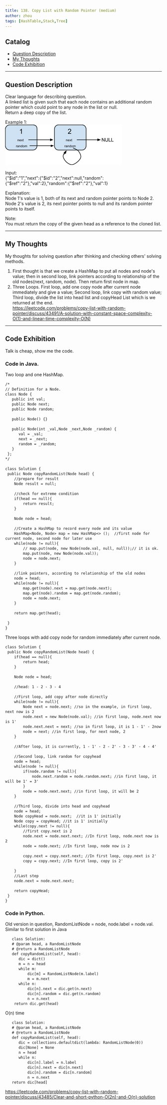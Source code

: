 ```yaml
---
title: 138. Copy List with Random Pointer (medium)                  
author: zhou      
tags: [HashTable,Stack,Tree]          
---
```


       

## Catalog  
+ [Question Description](#partI)
+ [My Thoughts](#partII)
+ [Code Exhibition](#partIII)

----------------------------------

## Question Description
Clear language for describing question.    
A linked list is given such that each node contains an additional random pointer which could point to any node in the list or null.      
Return a deep copy of the list.      

Example 1:      
![Explain Image1](img/img138.png )      

Input:   
{"$id":"1","next":{"$id":"2","next":null,"random":{"$ref":"2"},"val":2},"random":{"$ref":"2"},"val":1}     

Explanation:   
Node 1's value is 1, both of its next and random pointer points to Node 2.   
Node 2's value is 2, its next pointer points to null and its random pointer points to itself.    
 
Note:     
You must return the copy of the given head as a reference to the cloned list.     


----------------------------------

## My Thoughts
My thoughts for solving question after thinking and checking others' solving methods.        
1. First thought is that we create a HashMap to put all nodes and node's value; then in second loop, link pointers according to relationship of the old nodes(next, random, node). Then return first node in map.    
2. Three Loops. First loop, add one copy node after current node immediately and give a value; Second loop, link copy with random value; Third loop, divide the list into head list and copyHead List which is we returned at the end.    
https://leetcode.com/problems/copy-list-with-random-pointer/discuss/43491/A-solution-with-constant-space-complexity-O(1)-and-linear-time-complexity-O(N)     


----------------------------------

## Code Exhibition
Talk is cheap, show me the code.    
### Code in Java.     
Two loop and one HashMap.   

    /*
    // Definition for a Node.
    class Node {
       public int val;
       public Node next;
       public Node random;

       public Node() {}

       public Node(int _val,Node _next,Node _random) {
          val = _val;
          next = _next;
          random = _random;
       }
     };
    */
    
    class Solution {
     public Node copyRandomList(Node head) {
        //prepare for result
        Node result = null;
        
        //check for extreme condition
        if(head == null){
            return result;
        }
        
        Node node = head;
        
        //Create a HashMap to record every node and its value
        HashMap<Node, Node> map = new HashMap<> ();  //first node for current node, second node for later use 
        while(node != null){
            // map.put(node, new Node(node.val, null, null));// it is ok.
            map.put(node, new Node(node.val));
            node = node.next;
        }
        
        //link pointers, according to relationship of the old nodes
        node = head;
        while(node != null){
            map.get(node).next = map.get(node.next);
            map.get(node).random = map.get(node.random);
            node = node.next;
        }
        
        return map.get(head);
        
     }
    }

Three loops with add copy node for random immediately after current node.   

    class Solution {
     public Node copyRandomList(Node head) {
        if(head == null){
            return head;
        }
        
        Node node = head;
        
        //head: 1 - 2 - 3 - 4
        
        //First loop, add copy after node directly
        while(node != null){
            Node next = node.next; //so in the example, in first loop, next now is 2
            node.next = new Node(node.val); //in first loop, node.next now is 1'
            node.next.next = next; //so in first loop, it is 1 - 1' - 2now
            node = next; //in first loop, for next node, 2
        }
        
        //After loop, it is currently, 1 - 1' - 2 - 2' - 3 - 3' - 4 - 4'
        
        //Second loop, link random for copyhead
        node = head;
        while(node != null){
            if(node.random != null){
                node.next.random = node.random.next; //in first loop, it will be 1' = 3'
            }
            node = node.next.next; //in first loop, it will be 2
        }
        
        //Third loop, divide into head and copyhead
        node = head;
        Node copyHead = node.next;  //it is 1' initially
        Node copy = copyHead; //it is 1' initially
        while(copy.next != null){
            //first copy.next is 2
            node.next = node.next.next; //In first loop, node.next now is 2
            node = node.next; //In first loop, node now is 2
            
            copy.next = copy.next.next; //In first loop, copy.next is 2'
            copy = copy.next; //In first loop, copy is 2'
            
        }
        //Last step
        node.next = node.next.next; 
        
        return copyHead;
     }
    }


### Code in Python.      
Old version in question, RandomListNode = node, node.label = node.val.    
Similar to first solution in Java    

       class Solution:
       # @param head, a RandomListNode
       # @return a RandomListNode
       def copyRandomList(self, head):
          dic = dict()
          m = n = head
          while m:
              dic[m] = RandomListNode(m.label)
              m = m.next
          while n:
              dic[n].next = dic.get(n.next)
              dic[n].random = dic.get(n.random)
              n = n.next
        return dic.get(head)

O(n) time    

       class Solution:
       # @param head, a RandomListNode
       # @return a RandomListNode
       def copyRandomList(self, head):
          dic = collections.defaultdict(lambda: RandomListNode(0))
          dic[None] = None
          n = head
          while n:
              dic[n].label = n.label
              dic[n].next = dic[n.next]
              dic[n].random = dic[n.random]
              n = n.next
       return dic[head]

https://leetcode.com/problems/copy-list-with-random-pointer/discuss/43485/Clear-and-short-python-O(2n)-and-O(n)-solution    

